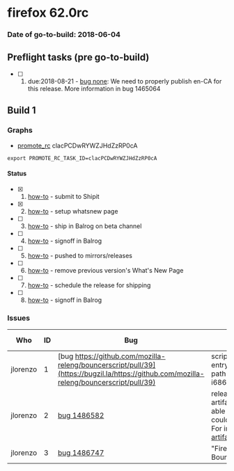 # firefox 62.0rc

### Date of go-to-build: 2018-06-04

## Preflight tasks (pre go-to-build)
- [ ] 1. due:2018-08-21 - [bug none](https://bugzil.la/none): We need to properly publish en-CA for this release. More information in bug 1465064

## Build 1  

### Graphs
* [promote_rc](https://tools.taskcluster.net/push-inspector/#/clacPCDwRYWZJHdZzRP0cA) clacPCDwRYWZJHdZzRP0cA
```
export PROMOTE_RC_TASK_ID=clacPCDwRYWZJHdZzRP0cA
```


#### Status
- [x] 1.  [how-to](https://wiki.mozilla.org/Release:Release_Automation_on_Mercurial:Starting_a_Release#Submit_to_Ship_It)  - submit to Shipit
- [x] 2.  [how-to](https://github.com/mozilla-releng/releasewarrior-2.0/blob/master/docs/release-promotion/desktop/howto-rc.md#wnp)  - setup whatsnew page
- [ ] 3.  [how-to](https://github.com/mozilla-releng/releasewarrior-2.0/blob/master/docs/release-promotion/desktop/howto-rc.md#ship-rc)  - ship in Balrog on beta channel
- [ ] 4.  [how-to](https://github.com/mozilla-releng/releasewarrior-2.0/blob/master/docs/release-promotion/desktop/howto-rc.md#obtain-sign-offs-for-changes)  - signoff in Balrog
- [ ] 5.  [how-to](https://github.com/mozilla-releng/releasewarrior-2.0/blob/master/docs/release-promotion/desktop/howto-rc.md#push)  - pushed to mirrors/releases
- [ ] 6.  [how-to](https://github.com/mozilla-releng/releasewarrior-2.0/blob/master/docs/release-promotion/desktop/howto-rc.md#remove-wnp)  - remove previous version's What's New Page
- [ ] 7.  [how-to](https://github.com/mozilla-releng/releasewarrior-2.0/blob/master/docs/release-promotion/desktop/howto-rc.md#ship)  - schedule the release for shipping
- [ ] 8.  [how-to](https://github.com/mozilla-releng/releasewarrior-2.0/blob/master/docs/release-promotion/desktop/howto-rc.md#obtain-sign-offs-for-changes)  - signoff in Balrog

### Issues
| Who                 | ID               | Bug                                                                 | Description                | Resolved                | Future Threat                |
| ------------------- | ---------------- | ------------------------------------------------------------------- | -------------------------- | ----------------------- | ---------------------------- |
| jlorenzo  | 1 | [bug https://github.com/mozilla-releng/bouncerscript/pull/39](https://bugzil.la/https://github.com/mozilla-releng/bouncerscript/pull/39)        | scriptworker.exceptions.ScriptWorkerTaskException: Corrupt submission entry for product Firefox-62.0build1-Partial-61.0build3 platform linux path /firefox/candidates/62.0-candidates/build1/update/linux-i686/:lang/firefox-61.0-62.0.partial.mar | True | False |
| jlorenzo  | 2 | [bug 1486582](https://bugzil.la/1486582)        | release-secondary-final-verify-firefox failed to download some TC artifacts. It often returns a 500, which comes from the Queue not being able to resolve some DNS. The taskcluster team is on it. On our end, we could probably retry on the downloads. I don't see any retry on the logs. For instance: https://taskcluster-artifacts.net/Gaayh57cTlqURXqDvUwQRw/26/public/logs/live_backing.log  | False | True |
| jlorenzo  | 3 | [bug 1486747](https://bugzil.la/1486747)        | "Firefox-62.0build1-Complete" in bouncer didn't have any location set. Bouncerscript should add them even when the product already exists. | True | True |

